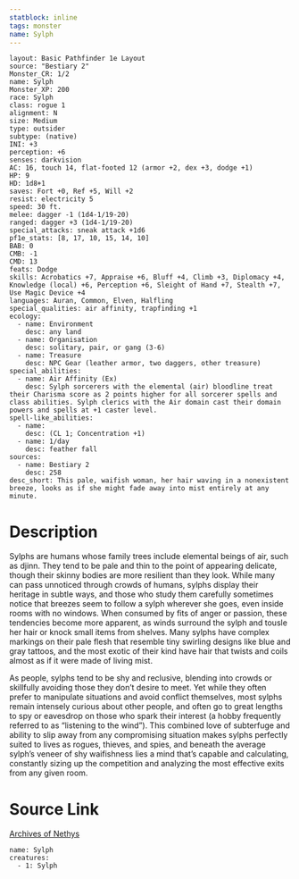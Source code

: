 ```yaml
---
statblock: inline
tags: monster
name: Sylph
---
```

```statblock
layout: Basic Pathfinder 1e Layout
source: "Bestiary 2"
Monster_CR: 1/2
name: Sylph
Monster_XP: 200
race: Sylph
class: rogue 1
alignment: N
size: Medium
type: outsider
subtype: (native)
INI: +3
perception: +6
senses: darkvision
AC: 16, touch 14, flat-footed 12 (armor +2, dex +3, dodge +1)
HP: 9
HD: 1d8+1
saves: Fort +0, Ref +5, Will +2
resist: electricity 5
speed: 30 ft.
melee: dagger -1 (1d4-1/19-20)
ranged: dagger +3 (1d4-1/19-20)
special_attacks: sneak attack +1d6
pf1e_stats: [8, 17, 10, 15, 14, 10]
BAB: 0
CMB: -1
CMD: 13
feats: Dodge
skills: Acrobatics +7, Appraise +6, Bluff +4, Climb +3, Diplomacy +4, Knowledge (local) +6, Perception +6, Sleight of Hand +7, Stealth +7, Use Magic Device +4
languages: Auran, Common, Elven, Halfling
special_qualities: air affinity, trapfinding +1
ecology:
  - name: Environment
    desc: any land
  - name: Organisation
    desc: solitary, pair, or gang (3-6)
  - name: Treasure
    desc: NPC Gear (leather armor, two daggers, other treasure)
special_abilities:
  - name: Air Affinity (Ex)
    desc: Sylph sorcerers with the elemental (air) bloodline treat their Charisma score as 2 points higher for all sorcerer spells and class abilities. Sylph clerics with the Air domain cast their domain powers and spells at +1 caster level.
spell-like_abilities:
  - name:
    desc: (CL 1; Concentration +1)
  - name: 1/day
    desc: feather fall
sources:
  - name: Bestiary 2
    desc: 258
desc_short: This pale, waifish woman, her hair waving in a nonexistent breeze, looks as if she might fade away into mist entirely at any minute.
```
# Description
Sylphs are humans whose family trees include elemental beings of air, such as djinn. They tend to be pale and thin to the point of appearing delicate, though their skinny bodies are more resilient than they look. While many can pass unnoticed through crowds of humans, sylphs display their heritage in subtle ways, and those who study them carefully sometimes notice that breezes seem to follow a sylph wherever she goes, even inside rooms with no windows. When consumed by fits of anger or passion, these tendencies become more apparent, as winds surround the sylph and tousle her hair or knock small items from shelves. Many sylphs have complex markings on their pale flesh that resemble tiny swirling designs like blue and gray tattoos, and the most exotic of their kind have hair that twists and coils almost as if it were made of living mist.

As people, sylphs tend to be shy and reclusive, blending into crowds or skillfully avoiding those they don’t desire to meet. Yet while they often prefer to manipulate situations and avoid conflict themselves, most sylphs remain intensely curious about other people, and often go to great lengths to spy or eavesdrop on those who spark their interest (a hobby frequently referred to as “listening to the wind”). This combined love of subterfuge and ability to slip away from any compromising situation makes sylphs perfectly suited to lives as rogues, thieves, and spies, and beneath the average sylph’s veneer of shy waifishness lies a mind that’s capable and calculating, constantly sizing up the competition and analyzing the most effective exits from any given room.
# Source Link
[Archives of Nethys](https://aonprd.com/MonsterDisplay.aspx?ItemName=Sylph)
```encounter-table
name: Sylph
creatures:
  - 1: Sylph
```
